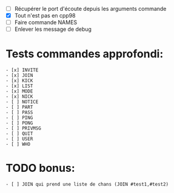 - [ ] Récupérer le port d'écoute depuis les arguments commande
- [x] Tout n'est pas en cpp98
- [ ] Faire commande NAMES
- [ ] Enlever les message de debug

# Tests commandes approfondi:
	- [x] INVITE
	- [x] JOIN
	- [x] KICK
	- [x] LIST
	- [x] MODE
	- [x] NICK
	- [ ] NOTICE
	- [ ] PART
	- [ ] PASS
	- [ ] PING
	- [ ] PONG
	- [ ] PRIVMSG
	- [ ] QUIT
	- [ ] USER
	- [ ] WHO

# TODO bonus:
	- [ ] JOIN qui prend une liste de chans (JOIN #test1,#test2)
